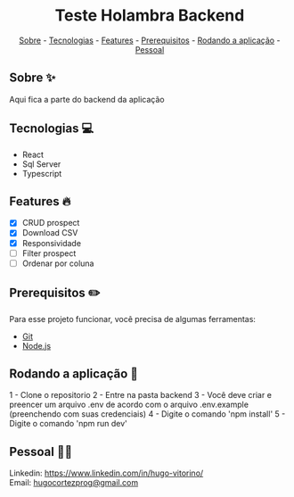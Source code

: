 <h1 align="center"> Teste Holambra Backend</h1>

<p align="center">
    <a href="#about">Sobre</a>
    - <a href="#technologies">Tecnologias</a>
    - <a href="#Features">Features</a>
    - <a href="#pre">Prerequisitos</a>
    - <a href="#running">Rodando a aplicação</a>
    - <a href="#personal">Pessoal</a>
</p>
 
<h2 id="about">Sobre ✨</h2>
 
Aqui fica a parte do backend da aplicação
 
<h2 id="technologies">Tecnologias 💻</h2>
 
- React
- Sql Server
- Typescript
 
<h2 id="Features">Features 🔥</h2>

* [X] CRUD prospect
* [X] Download CSV
* [X] Responsividade
* [ ] Filter prospect
* [ ] Ordenar por coluna

<h2 id="pre">Prerequisitos ✏️</h2>
 
Para esse projeto funcionar, você precisa de algumas ferramentas:

* [Git](https://git-scm.com/downloads)
* [Node.js](https://nodejs.org/en/download/)
 
<h2 id="running">Rodando a aplicação 🎲</h2>

1 - Clone o repositorio
2 - Entre na pasta backend
3 - Você deve criar e preencer um arquivo .env de acordo com o arquivo .env.example (preenchendo com suas credenciais)
4 - Digite o comando 'npm install'
5 - Digite o comando 'npm run dev'
 
<h2 id="personal">Pessoal 🙋‍♂️</h2>
 
Linkedin: https://www.linkedin.com/in/hugo-vitorino/
</br>
Email: hugocortezprog@gmail.com
